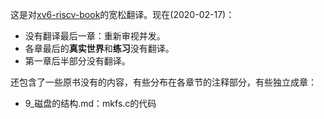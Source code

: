 这是对[xv6-riscv-book](https://github.com/mit-pdos/xv6-riscv-book)的宽松翻译。现在(2020-02-17)：

- 没有翻译最后一章：重新审视并发。
- 各章最后的**真实世界**和**练习**没有翻译。
- 第一章后半部分没有翻译。

还包含了一些原书没有的内容，有些分布在各章节的注释部分，有些独立成章：

- 9_磁盘的结构.md：mkfs.c的代码